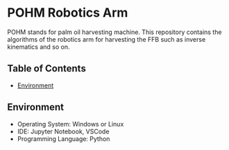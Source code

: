 # POHM Robotics Arm
POHM stands for palm oil harvesting machine. This repository contains the algorithms of the robotics arm for harvesting the FFB such as inverse kinematics and so on.

## Table of Contents
- [Environment](#environment)

## Environment
- Operating System: Windows or Linux
- IDE: Jupyter Notebook, VSCode
- Programming Language: Python
